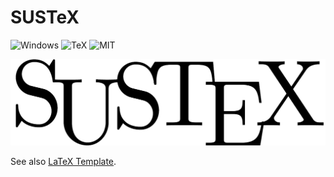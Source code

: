 # SUSTeX
![Windows](https://img.shields.io/badge/platform-Windows-green.svg)
![TeX](https://img.shields.io/badge/language-TeX-orange.svg)
![MIT](https://img.shields.io/badge/license-MIT-blue.svg)

![SUSTeX](/logo/logo.png)

See also [LaTeX Template](https://github.com/Iydon/LaTeX_template).
